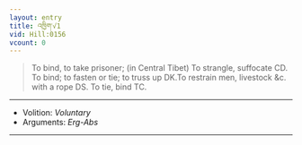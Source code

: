 ```yaml
---
layout: entry
title: འཁྱིག་√1
vid: Hill:0156
vcount: 0
---
```

> To bind, to take prisoner; (in Central Tibet) To strangle, suffocate CD\. To bind; to fasten or tie; to truss up DK\.To restrain men, livestock &c\. with a rope DS\. To tie, bind TC\.

---
* Volition: _Voluntary_
* Arguments: _Erg-Abs_

---

